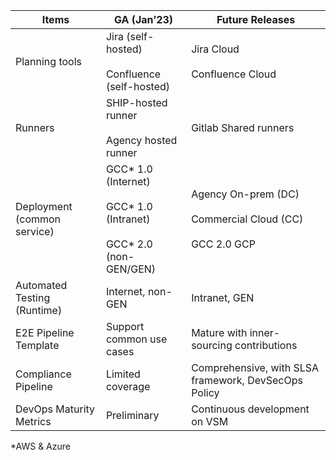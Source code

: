 |Items|GA (Jan’23)|Future Releases|
|---|---|---|
Planning tools | Jira (self-hosted)<br><br> Confluence (self-hosted)| Jira Cloud<br><br>Confluence Cloud|
Runners|SHIP-hosted runner<br><br>Agency hosted runner|Gitlab Shared runners
Deployment (common service)|GCC* 1.0 (Internet)<br><br> GCC* 1.0 (Intranet)<br><br>GCC* 2.0 (non-GEN/GEN)|Agency On-prem (DC)<br><br>Commercial Cloud (CC)<br><br>GCC 2.0 GCP|
Automated Testing (Runtime)|Internet, non-GEN|Intranet, GEN|
E2E Pipeline Template|Support common use cases|Mature with inner-sourcing contributions
Compliance Pipeline|Limited coverage|Comprehensive, with SLSA framework, DevSecOps Policy
DevOps Maturity Metrics|Preliminary|Continuous development on VSM

*AWS & Azure